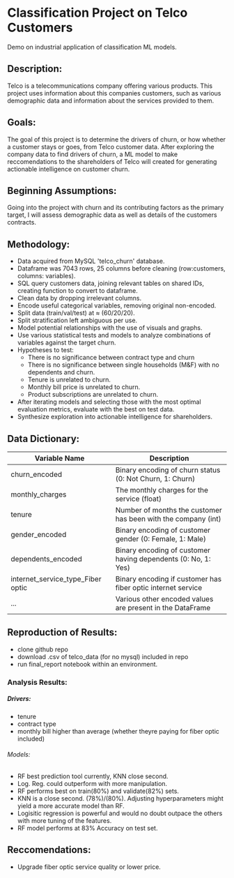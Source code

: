 # Classification Project on Telco Customers
Demo on industrial application of classification ML models.

## Description:
Telco is a telecommunications company offering various products. This project uses information about this companies customers, such as various demographic data and information about the services provided to them. 

## Goals:
The goal of this project is to determine the drivers of churn, or how whether a customer stays or goes, from Telco customer data. After exploring the company data to find drivers of churn, a ML model to make reccomendations to the shareholders of Telco will created for generating actionable intelligence on customer churn.

## Beginning Assumptions:
Going into the project with churn and its contributing factors as the primary target, I will assess demographic data as well as details of the customers contracts.

## Methodology:
* Data acquired from MySQL 'telco_churn' database.
* Dataframe was 7043 rows, 25 columns before cleaning (row:customers, columns: variables).
* SQL query customers data, joining relevant tables on shared IDs, creating function to convert to dataframe.
* Clean data by dropping irrelevant columns.
* Encode useful categorical variables, removing original non-encoded.
* Split data (train/val/test) at &asymp; (60/20/20).
* Split stratification left ambiguous per use. 
* Model potential relationships with the use of visuals and graphs.
* Use various statistical tests and models to analyze combinations of variables against the target churn.
* Hypotheses to test:
    * There is no significance between contract type and churn
    * There is no significance between single households (M&F) with no dependents and churn.
    * Tenure is unrelated to churn.
    * Monthly bill price is unrelated to churn.
    * Product subscriptions are unrelated to churn.
* After iterating models and selecting those with the most optimal evaluation metrics, evaluate with the best on test data.
* Synthesize exploration into actionable intelligence for shareholders.

## Data Dictionary:
| Variable Name                         | Description                                                      |
|---------------------------------------|------------------------------------------------------------------|
| churn_encoded                         | Binary encoding of churn status (0: Not Churn, 1: Churn)         |
| monthly_charges                       | The monthly charges for the service  (float)                     |
| tenure                                | Number of months the customer has been with the company (int)    |
| gender_encoded                        | Binary encoding of customer gender (0: Female, 1: Male)          |
| dependents_encoded                    | Binary encoding of customer having dependents (0: No, 1: Yes)    |
| internet_service_type_Fiber optic     | Binary encoding if customer has fiber optic internet service     |
| ...                                   | Various other encoded values are present in the DataFrame        |


## Reproduction of Results:
* clone github repo
* download .csv of telco_data (for no mysql) included in repo
* run final_report notebook within an environment. 


### Analysis Results:
##### Drivers:
* tenure
* contract type
* monthly bill higher than average (whether theyre paying for fiber optic included)

###### Models:
* RF best prediction tool currently, KNN close second.
* Log. Reg. could outperform with more manipulation.
* RF performs best on train(80%) and validate(82%) sets. 
* KNN is a close second. (78%)/(80%). Adjusting hyperparameters might yield a more accurate model than RF. 
* Logisitic regression is powerful and would no doubt outpace the others with more tuning of the features.
* RF model performs at 83% Accuracy on test set. 

## Reccomendations:
* Upgrade fiber optic service quality or lower price.


